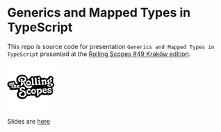 # Generics and Mapped Types in TypeScript

This repo is source code for presentation `Generics and Mapped Types in TypeScript` presented at the [Rolling Scopes #49 Kraków edition](https://krakow.rollingscopes.com/).

![Rolling Scopes #49](https://raw.githubusercontent.com/ricardocasares/rolling-with-alexa/master/assets/logo_108x108.png)

Slides are [here](https://reshetnyak.github.io/ts-generics-presentation/#/)
